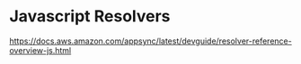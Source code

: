 # Javascript Resolvers

https://docs.aws.amazon.com/appsync/latest/devguide/resolver-reference-overview-js.html
